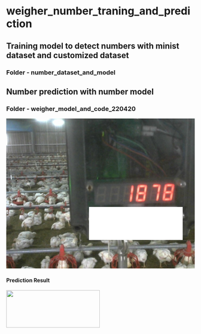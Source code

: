 # weigher_number_traning_and_prediction
## Training model to detect numbers with minist dataset and customized dataset
### Folder - number_dataset_and_model

## Number prediction with number model
### Folder - weigher_model_and_code_220420
<img src="weigher_model_and_code_220420/weigher/103.124.74.8_7105_2022-04-19-10-31-09.jpg" width=600 height=400></img>
#### Prediction Result
<img src="images/result.jpg" width=250 height=100></img>

